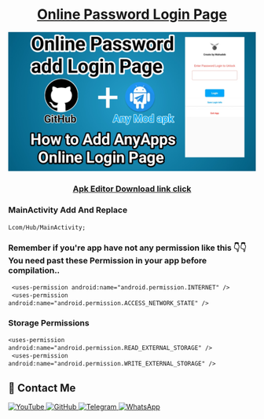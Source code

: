 <h1 align="center"><u>Online Password Login Page</u></h1>

<a href="https:" target="_blank">
  <img src="https://raw.githubusercontent.com/Masterdas/Online-Password-Login/refs/heads/main/20250522_124235.jpg" alt="Android image">
</a>

<h3 align="center"><a href="https://github.com/webappsite/Application/raw/refs/heads/main/Apk_editor/APK%20Editor.apk">Apk Editor Download link click</a></h3>


### MainActivity Add And Replace

```
Lcom/Hub/MainActivity;
```

### Remember if you're app have not any permission like this 👇👇 You need past these Permission in your app before compilation..
```
 <uses-permission android:name="android.permission.INTERNET" />
 <uses-permission android:name="android.permission.ACCESS_NETWORK_STATE" />
```
### Storage Permissions 
```
<uses-permission android:name="android.permission.READ_EXTERNAL_STORAGE" />
 <uses-permission android:name="android.permission.WRITE_EXTERNAL_STORAGE" />
```



## 📌 Contact Me  

<a href="https://youtube.com/@zerodarknexus">
  <img src="https://img.shields.io/badge/YouTube-FF0000?style=for-the-badge&logo=youtube&logoColor=white" alt="YouTube">
</a>  

<a href="https://github.com/Masterdas?tab=repositories">
  <img src="https://img.shields.io/badge/GitHub-000000?style=for-the-badge&logo=github&logoColor=white" alt="GitHub">
</a>  

<a href="https://t.me/ZeroHackNexus">
  <img src="https://img.shields.io/badge/Telegram-26A5E4?style=for-the-badge&logo=telegram&logoColor=white" alt="Telegram">
</a>  

<a href="https://chat.whatsapp.com/II35pNaN25rHqnUmqXK6ag">
  <img src="https://img.shields.io/badge/WhatsApp-25D366?style=for-the-badge&logo=whatsapp&logoColor=white" alt="WhatsApp">
</a>
